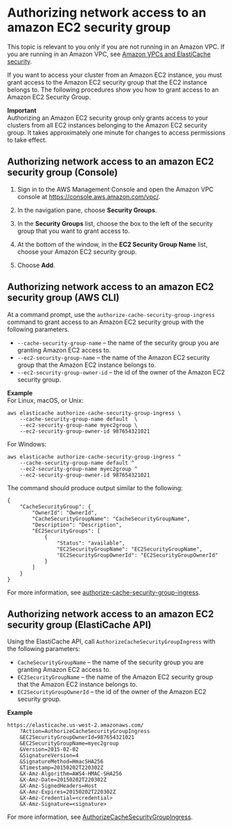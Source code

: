 # Authorizing network access to an amazon EC2 security group<a name="SecurityGroups.AuthorizingEC2"></a>

This topic is relevant to you only if you are not running in an Amazon VPC\. If you are running in an Amazon VPC, see [Amazon VPCs and ElastiCache security](VPCs.md)\.

If you want to access your cluster from an Amazon EC2 instance, you must grant access to the Amazon EC2 security group that the EC2 instance belongs to\. The following procedures show you how to grant access to an Amazon EC2 Security Group\. 

**Important**  
Authorizing an Amazon EC2 security group only grants access to your clusters from all EC2 instances belonging to the Amazon EC2 security group\. 
It takes approximately one minute for changes to access permissions to take effect\. 

## Authorizing network access to an amazon EC2 security group \(Console\)<a name="SecurityGroups.AuthorizingEC2.CON"></a>

1. Sign in to the AWS Management Console and open the Amazon VPC console at [https://console\.aws\.amazon\.com/vpc/](https://console.aws.amazon.com/vpc/)\.

1. In the navigation pane, choose **Security Groups**\.

1. In the **Security Groups** list, choose the box to the left of the security group that you want to grant access to\. 

1. At the bottom of the window, in the **EC2 Security Group Name** list, choose your Amazon EC2 security group\.

1. Choose **Add**\. 

## Authorizing network access to an amazon EC2 security group \(AWS CLI\)<a name="SecurityGroups.AuthorizingEC2.CLI"></a>

At a command prompt, use the `authorize-cache-security-group-ingress` command to grant access to an Amazon EC2 security group with the following parameters\.
+ `--cache-security-group-name` – the name of the security group you are granting Amazon EC2 access to\.
+ `--ec2-security-group-name` – the name of the Amazon EC2 security group that the Amazon EC2 instance belongs to\.
+ `--ec2-security-group-owner-id` – the id of the owner of the Amazon EC2 security group\.

**Example**  
For Linux, macOS, or Unix:  

```
aws elasticache authorize-cache-security-group-ingress \
    --cache-security-group-name default  \
    --ec2-security-group-name myec2group \
    --ec2-security-group-owner-id 987654321021
```
For Windows:  

```
aws elasticache authorize-cache-security-group-ingress ^
    --cache-security-group-name default ^
    --ec2-security-group-name myec2group ^
    --ec2-security-group-owner-id 987654321021
```
The command should produce output similar to the following:  

```
{
    "CacheSecurityGroup": {
        "OwnerId": "OwnerId", 
        "CacheSecurityGroupName": "CacheSecurityGroupName", 
        "Description": "Description", 
        "EC2SecurityGroups": [
            {
                "Status": "available", 
                "EC2SecurityGroupName": "EC2SecurityGroupName", 
                "EC2SecurityGroupOwnerId": "EC2SecurityGroupOwnerId"
            }
        ]
    }
}
```

For more information, see [authorize\-cache\-security\-group\-ingress](https://docs.aws.amazon.com/cli/latest/reference/elasticache/authorize-cache-security-group-ingress.html)\.

## Authorizing network access to an amazon EC2 security group \(ElastiCache API\)<a name="SecurityGroups.AuthorizingEC2.API"></a>

Using the ElastiCache API, call `AuthorizeCacheSecurityGroupIngress` with the following parameters:
+ `CacheSecurityGroupName` – the name of the security group you are granting Amazon EC2 access to\.
+ `EC2SecurityGroupName` – the name of the Amazon EC2 security group that the Amazon EC2 instance belongs to\.
+ `EC2SecurityGroupOwnerId` – the id of the owner of the Amazon EC2 security group\.

**Example**  

```
https://elasticache.us-west-2.amazonaws.com/
    ?Action=AuthorizeCacheSecurityGroupIngress
    &EC2SecurityGroupOwnerId=987654321021
    &EC2SecurityGroupName=myec2group
    &Version=2015-02-02
    &SignatureVersion=4
    &SignatureMethod=HmacSHA256
    &Timestamp=20150202T220302Z
    &X-Amz-Algorithm=AWS4-HMAC-SHA256
    &X-Amz-Date=20150202T220302Z
    &X-Amz-SignedHeaders=Host
    &X-Amz-Expires=20150202T220302Z
    &X-Amz-Credential=<credential>
    &X-Amz-Signature=<signature>
```

For more information, see [AuthorizeCacheSecurityGroupIngress](https://docs.aws.amazon.com/AmazonElastiCache/latest/APIReference/API_AuthorizeCacheSecurityGroupIngress.html)\.